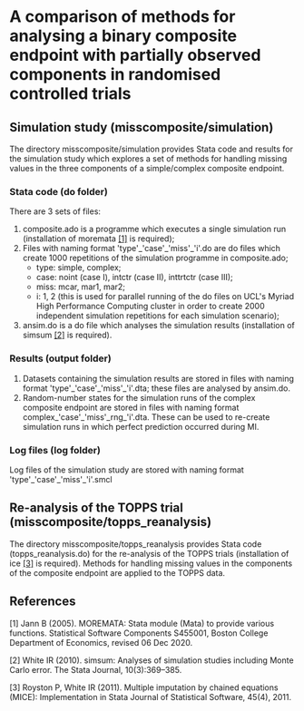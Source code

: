 # A comparison of methods for analysing a binary composite endpoint with partially observed components in randomised controlled trials

## Simulation study (misscomposite/simulation)
The directory misscomposite/simulation provides Stata code and results for the simulation study which explores a set of methods for handling missing values in the three components of a simple/complex composite endpoint.

### Stata code (do folder)
There are 3 sets of files:
1. composite.ado is a programme which executes a single simulation run (installation of moremata [[1]](#1) is required);
2. Files with naming format 'type'\_'case'\_'miss'\_'i'.do are do files which create 1000 repetitions of the simulation programme in composite.ado;
    -  type: simple, complex;
    - case: noint (case I), intctr (case II), inttrtctr (case III);
    - miss: mcar, mar1, mar2;
    - i: 1, 2 (this is used for parallel running of the do files on UCL's Myriad High Performance Computing cluster in order to create 2000 independent simulation repetitions for each simulation scenario);
3. ansim.do is a do file which analyses the simulation results (installation of simsum [[2]](#2) is required).

### Results (output folder)
1. Datasets containing the simulation results are stored in files with naming format 'type'\_'case'\_'miss'\_'i'.dta; these files are analysed by ansim.do. 
2. Random-number states for the simulation runs of the complex composite endpoint are stored in files with naming format complex\_'case'\_'miss'\_rng_'i'.dta. These can be used to re-create simulation runs in which perfect prediction occurred during MI. 

### Log files (log folder)
Log files of the simulation study are stored with naming format 'type'\_'case'\_'miss'\_'i'.smcl

## Re-analysis of the TOPPS trial (misscomposite/topps_reanalysis)
The directory misscomposite/topps_reanalysis provides Stata code (topps_reanalysis.do) for the re-analysis of the TOPPS trials (installation of ice [[3]](#3) is required). Methods for handling missing values in the components of the composite endpoint are applied to the TOPPS data. 

## References
<a id="1">[1]</a> 
Jann B (2005). 
MOREMATA: Stata module (Mata) to provide various functions.
Statistical Software Components S455001, Boston College Department of Economics, revised 06 Dec 2020.

<a id="2">[2]</a> 
White IR (2010). 
simsum: Analyses of simulation studies including Monte Carlo error.
The Stata Journal, 10(3):369–385.

<a id="3">[3]</a> 
Royston P, White IR (2011). 
Multiple imputation by chained equations (MICE): Implementation in Stata
Journal of Statistical Software, 45(4), 2011.
